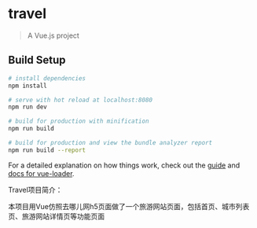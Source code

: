 # travel

> A Vue.js project

## Build Setup

``` bash
# install dependencies
npm install

# serve with hot reload at localhost:8080
npm run dev

# build for production with minification
npm run build

# build for production and view the bundle analyzer report
npm run build --report
```

For a detailed explanation on how things work, check out the [guide](http://vuejs-templates.github.io/webpack/) and [docs for vue-loader](http://vuejs.github.io/vue-loader).

Travel项目简介： 

本项目用Vue仿照去哪儿网h5页面做了一个旅游网站页面，包括首页、城市列表页、旅游网站详情页等功能页面

